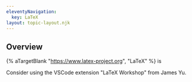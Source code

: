 ```yaml
---
eleventyNavigation:
  key: LaTeX
layout: topic-layout.njk
---
```


<style>
  img {
    border: 1px solid gray;
  }
</style>

## Overview

{% aTargetBlank "https://www.latex-project.org", "LaTeX" %} is

Consider using the VSCode extension "LaTeX Workshop" from James Yu.
